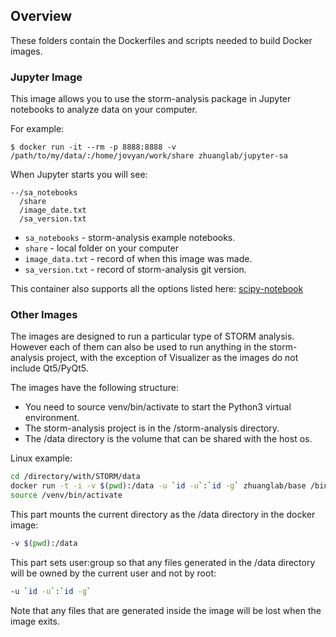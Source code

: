 ## Overview ##
These folders contain the Dockerfiles and scripts needed to build Docker images.

### Jupyter Image ###

This image allows you to use the storm-analysis package in Jupyter notebooks to analyze data on your computer.

For example:

`$ docker run -it --rm -p 8888:8888 -v /path/to/my/data/:/home/jovyan/work/share zhuanglab/jupyter-sa`

When Jupyter starts you will see:

```
--/sa_notebooks
  /share
  /image_date.txt 
  /sa_version.txt
```

* `sa_notebooks` - storm-analysis example notebooks.
* `share` - local folder on your computer
* `image_data.txt` - record of when this image was made.
* `sa_version.txt` - record of storm-analysis git version.

This container also supports all the options listed here:
[scipy-notebook](https://github.com/jupyter/docker-stacks/tree/master/scipy-notebook)


### Other Images ###

The images are designed to run a particular type of STORM analysis. However each of them can also be used to run anything in the storm-analysis project, with the exception of Visualizer as the images do not include Qt5/PyQt5.

The images have the following structure:

* You need to source venv/bin/activate to start the Python3 virtual environment.
* The storm-analysis project is in the /storm-analysis directory.
* The /data directory is the volume that can be shared with the host os.

Linux example:

```sh
cd /directory/with/STORM/data
docker run -t -i -v $(pwd):/data -u `id -u`:`id -g` zhuanglab/base /bin/bash
source /venv/bin/activate
```

This part mounts the current directory as the /data directory in the docker image:

```sh
-v $(pwd):/data
```

This part sets user:group so that any files generated in the /data directory will be owned by the current user and not by root:

```sh
-u `id -u`:`id -g`
```

Note that any files that are generated inside the image will be lost when the image exits.
